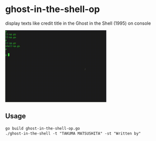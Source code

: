 # ghost-in-the-shell-op
display texts like credit title in the Ghost in the Shell (1995) on console

![circleanimationmuvie](https://raw.githubusercontent.com/cs14095/cs14095.github.io/master/ghost-in-the-shell-op.gif) 

## Usage
	go build ghost-in-the-shell-op.go
	./ghost-in-the-shell -t "TAKUMA MATSUSHITA" -st "Written by" 
	
	